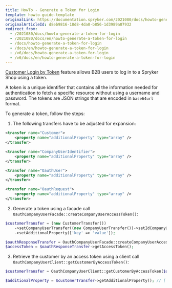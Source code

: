 ```yaml
---
title: HowTo - Generate a Token for Login
template: howto-guide-template
originalLink: https://documentation.spryker.com/2021080/docs/howto-generate-a-token-for-login
originalArticleId: d8eb9816-18d8-4da0-b856-1d3989a07932
redirect_from:
  - /2021080/docs/howto-generate-a-token-for-login
  - /2021080/docs/en/howto-generate-a-token-for-login
  - /docs/howto-generate-a-token-for-login
  - /docs/en/howto-generate-a-token-for-login
  - /v6/docs/howto-generate-a-token-for-login
  - /v6/docs/en/howto-generate-a-token-for-login
---
```


[Customer Login by Token](/docs/scos/user/features/{{site.version}}/company-account-feature-overview/customer-login-by-token-overview.html) feature allows B2B users to log in to a Spryker Shop using a token.

A token is a unique identifier that contains all the information needed for authentication to fetch a specific resource without using a username and password. The tokens are JSON strings that are encoded in `base64url` format.

To generate a token, follow the steps:
1. The following transfers have to be adjusted for expansion:

```xml
<transfer name="Customer">
	<property name="additionalProperty" type="array" />
</transfer>

<transfer name="CompanyUserIdentifier">
	<property name="additionalProperty" type="array" />
</transfer>

<transfer name="OauthUser">
	<property name="additionalProperty" type="array" />
</transfer>

<transfer name="OauthRequest">
	<property name="additionalProperty" type="array" />
</transfer>
```
2. Generate a token using a facade call `OauthCompanyUserFacade::createCompanyUserAccessToken()`:

```php
$customerTransfer = (new CustomerTransfer())
	->setCompanyUserTransfer((new CompanyUserTransfer())->setIdCompanyUser(11))
	->setAdditionalProperty(['key' => 'value']);

$oauthResponseTransfer = OauthCompanyUserFacade::createCompanyUserAccessToken($customerTransfer);
$accessToken = $oauthResponseTransfer->getAccessToken();
```
3. Retrieve the customer by an access token using a client call `OauthCompanyUserClient::getCustomerByAccessToken()`:

```php
$customerTransfer = OauthCompanyUserClient::getCustomerByAccessToken($accessToken)->getCustomerTransfer();

$additionalProperty = $customerTransfer->getAdditionalProperty(); // ['key' => 'value']
```
